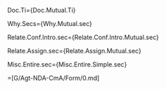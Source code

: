 Doc.Ti={Doc.Mutual.Ti}

Why.Secs={Why.Mutual.sec}

Relate.Conf.Intro.sec={Relate.Conf.Intro.Mutual.sec}

Relate.Assign.sec={Relate.Assign.Mutual.sec}

Misc.Entire.sec={Misc.Entire.Simple.sec}

=[G/Agt-NDA-CmA/Form/0.md]